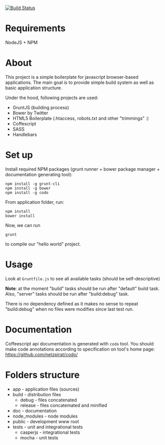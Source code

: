 [![Build Status](https://travis-ci.org/abahdanovich/grunt-app-boilerplate.png?branch=master)](https://travis-ci.org/abahdanovich/grunt-app-boilerplate)

Requirements
============

NodeJS + NPM


About
=====

This project is a simple boilerplate for javascript browser-based applications. The main goal is to provide simple build system as well as basic application structure.

Under the hood, following projects are used:

* GruntJS (building process)
* Bower by Twitter
* HTML5 Boilerplate (.htaccess, robots.txt and other "trimmings" :)
* Coffescript
* SASS
* Handlebars

Set up
======

Install required NPM packages (grunt runner + bower package manager + documentation generating tool):

```
npm install -g grunt-cli
npm install -g bower
npm install -g codo

```

From application folder, run:

```
npm install
bower install
```

Now, we can run 

```
grunt
```

to compile our "hello world" project.

Usage
=====

Look at `Gruntfile.js` to see all available tasks (should be self-descriptive)

__Note__: at the moment "build" tasks should be run after "default" build task. Also, "server" tasks should be run after "build:debug" task.

There is no dependency defined as it makes no sense to repeat "build:debug" when no files were modifies since last test run.

Documentation
=============

Coffeescript api documentation is generated with `codo` tool. You should make code annotations according to specification on tool's home page: https://github.com/netzpirat/codo/

Folders structure
=================

* app - application files (sources)
* build - distribution files
	* debug - files concatenated
	* release - files concatemated and minified
* doc - documentation
* node_modules - node modules
* public - development www root
* tests - unit and integrational tests
    * casperjs - integrational tests
    * mocha - unit tests